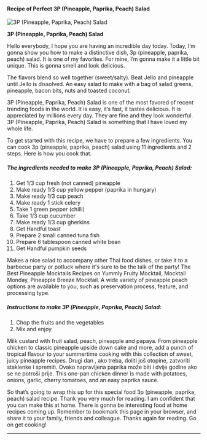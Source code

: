             

#### Recipe of Perfect 3P (Pineapple, Paprika, Peach) Salad

![3P (Pineapple, Paprika, Peach) Salad](https://img-global.cpcdn.com/recipes/3ee3262aa1349b70/751x532cq70/3p-pineapple-paprika-peach-salad-recipe-main-photo.jpg)

**3P (Pineapple, Paprika, Peach) Salad**

Hello everybody, I hope you are having an incredible day today. Today, I’m gonna show you how to make a distinctive dish, 3p (pineapple, paprika, peach) salad. It is one of my favorites. For mine, I’m gonna make it a little bit unique. This is gonna smell and look delicious.

The flavors blend so well together (sweet/salty). Beat Jello and pineapple until Jello is dissolved. An easy salad to make with a bag of salad greens, pineapple, bacon bits, nuts and toasted coconut.

3P (Pineapple, Paprika, Peach) Salad is one of the most favored of recent trending foods in the world. It is easy, it’s fast, it tastes delicious. It is appreciated by millions every day. They are fine and they look wonderful. 3P (Pineapple, Paprika, Peach) Salad is something that I have loved my whole life.

To get started with this recipe, we have to prepare a few ingredients. You can cook 3p (pineapple, paprika, peach) salad using 11 ingredients and 2 steps. Here is how you cook that.

##### The ingredients needed to make 3P (Pineapple, Paprika, Peach) Salad:

1.  Get 1/3 cup fresh (not canned) pineapple
2.  Make ready 1/3 cup yellow pepper (paprika in hungary)
3.  Make ready 1/3 cup peach
4.  Make ready 1 stick celery
5.  Take 1 green pepper (chilli)
6.  Take 1/3 cup cucumber
7.  Make ready 1/3 cup gherkins
8.  Get Handful toast
9.  Prepare 2 small canned tuna fish
10.  Prepare 6 tablespoon canned white bean
11.  Get Handful pumpkin seeds

Makes a nice salad to accompany other Thai food dishes, or take it to a barbecue party or potluck where it's sure to be the talk of the party! The Best Pineapple Mocktails Recipes on Yummly Fruity Mocktail, Mocktail Monday, Pineapple Breeze Mocktail. A wide variety of pineapple peach options are available to you, such as preservation process, feature, and processing type.

##### Instructions to make 3P (Pineapple, Paprika, Peach) Salad:

1.  Chop the fruits and the vegetables
2.  Mix and enjoy

Milk custard with fruit salad, peach, pineapple and papaya. From pineapple chicken to classic pineapple upside down cake and more, add a punch of tropical flavour to your summertime cooking with this collection of sweet, juicy pineapple recipes. Drugi dan , ako treba, doliti još otopine, zatvoriti staklenke i spremiti. Ovako napravljena paprika može biti i dvije godine ako se ne potroši prije. This one-pan chicken dinner is made with potatoes, onions, garlic, cherry tomatoes, and an easy paprika sauce.

So that’s going to wrap this up for this special food 3p (pineapple, paprika, peach) salad recipe. Thank you very much for reading. I am confident that you can make this at home. There is gonna be interesting food at home recipes coming up. Remember to bookmark this page in your browser, and share it to your family, friends and colleague. Thanks again for reading. Go on get cooking!

* * *
